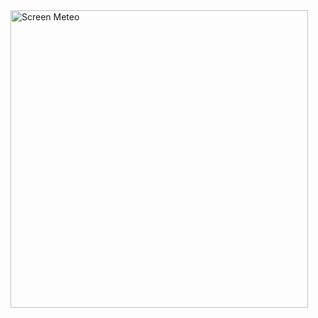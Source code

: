<img width="476" alt="Screen Meteo" src="https://github.com/EmanueleManno/Meteo/assets/128712265/cd2501e7-13f6-40af-908c-2cb2df585cd5">

